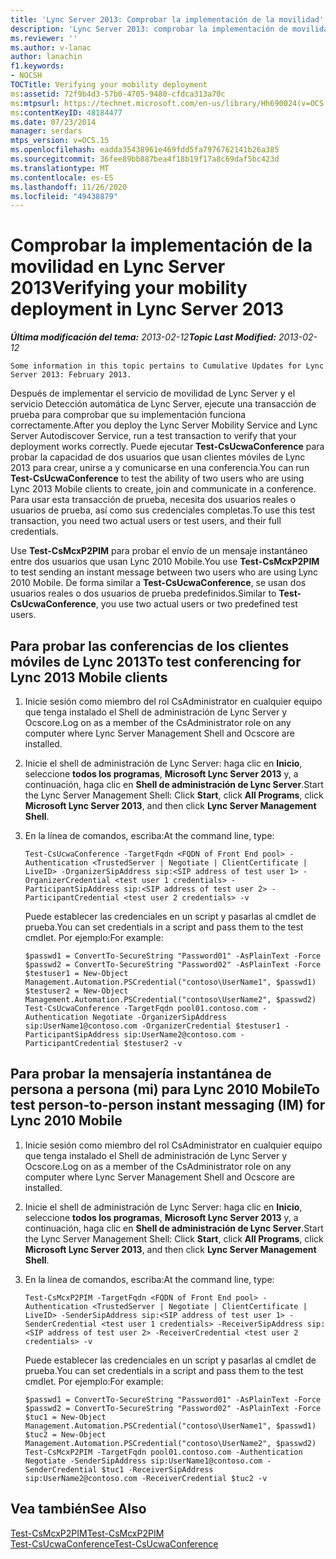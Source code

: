 ```yaml
---
title: 'Lync Server 2013: Comprobar la implementación de la movilidad'
description: 'Lync Server 2013: comprobar la implementación de movilidad.'
ms.reviewer: ''
ms.author: v-lanac
author: lanachin
f1.keywords:
- NOCSH
TOCTitle: Verifying your mobility deployment
ms:assetid: 72f9b4d3-57b0-4705-9480-cfdca313a70c
ms:mtpsurl: https://technet.microsoft.com/en-us/library/Hh690024(v=OCS.15)
ms:contentKeyID: 48184477
ms.date: 07/23/2014
manager: serdars
mtps_version: v=OCS.15
ms.openlocfilehash: eadda35438961e469fdd5fa7976762141b26a385
ms.sourcegitcommit: 36fee89bb887bea4f18b19f17a8c69daf5bc423d
ms.translationtype: MT
ms.contentlocale: es-ES
ms.lasthandoff: 11/26/2020
ms.locfileid: "49438879"
---
```

# <a name="verifying-your-mobility-deployment-in-lync-server-2013"></a><span data-ttu-id="6232d-103">Comprobar la implementación de la movilidad en Lync Server 2013</span><span class="sxs-lookup"><span data-stu-id="6232d-103">Verifying your mobility deployment in Lync Server 2013</span></span>

<div data-xmlns="http://www.w3.org/1999/xhtml">

<div class="topic" data-xmlns="http://www.w3.org/1999/xhtml" data-msxsl="urn:schemas-microsoft-com:xslt" data-cs="https://msdn.microsoft.com/">

<div data-asp="https://msdn2.microsoft.com/asp">



</div>

<div id="mainSection">

<div id="mainBody"><span data-ttu-id="6232d-104">

<span> </span></span><span class="sxs-lookup"><span data-stu-id="6232d-104">

<span> </span></span></span>

<span data-ttu-id="6232d-105">_**Última modificación del tema:** 2013-02-12_</span><span class="sxs-lookup"><span data-stu-id="6232d-105">_**Topic Last Modified:** 2013-02-12_</span></span>

    Some information in this topic pertains to Cumulative Updates for Lync Server 2013: February 2013.

<span data-ttu-id="6232d-106">Después de implementar el servicio de movilidad de Lync Server y el servicio Detección automática de Lync Server, ejecute una transacción de prueba para comprobar que su implementación funciona correctamente.</span><span class="sxs-lookup"><span data-stu-id="6232d-106">After you deploy the Lync Server Mobility Service and Lync Server Autodiscover Service, run a test transaction to verify that your deployment works correctly.</span></span> <span data-ttu-id="6232d-107">Puede ejecutar **Test-CsUcwaConference** para probar la capacidad de dos usuarios que usan clientes móviles de Lync 2013 para crear, unirse a y comunicarse en una conferencia.</span><span class="sxs-lookup"><span data-stu-id="6232d-107">You can run **Test-CsUcwaConference** to test the ability of two users who are using Lync 2013 Mobile clients to create, join and communicate in a conference.</span></span> <span data-ttu-id="6232d-108">Para usar esta transacción de prueba, necesita dos usuarios reales o usuarios de prueba, así como sus credenciales completas.</span><span class="sxs-lookup"><span data-stu-id="6232d-108">To use this test transaction, you need two actual users or test users, and their full credentials.</span></span>

<span data-ttu-id="6232d-109">Use **Test-CsMcxP2PIM** para probar el envío de un mensaje instantáneo entre dos usuarios que usan Lync 2010 Mobile.</span><span class="sxs-lookup"><span data-stu-id="6232d-109">You use **Test-CsMcxP2PIM** to test sending an instant message between two users who are using Lync 2010 Mobile.</span></span> <span data-ttu-id="6232d-110">De forma similar a **Test-CsUcwaConference**, se usan dos usuarios reales o dos usuarios de prueba predefinidos.</span><span class="sxs-lookup"><span data-stu-id="6232d-110">Similar to **Test-CsUcwaConference**, you use two actual users or two predefined test users.</span></span>

<div>

## <a name="to-test-conferencing-for-lync-2013-mobile-clients"></a><span data-ttu-id="6232d-111">Para probar las conferencias de los clientes móviles de Lync 2013</span><span class="sxs-lookup"><span data-stu-id="6232d-111">To test conferencing for Lync 2013 Mobile clients</span></span>

1.  <span data-ttu-id="6232d-112">Inicie sesión como miembro del rol CsAdministrator en cualquier equipo que tenga instalado el Shell de administración de Lync Server y Ocscore.</span><span class="sxs-lookup"><span data-stu-id="6232d-112">Log on as a member of the CsAdministrator role on any computer where Lync Server Management Shell and Ocscore are installed.</span></span>

2.  <span data-ttu-id="6232d-113">Inicie el shell de administración de Lync Server: haga clic en **Inicio**, seleccione **todos los programas**, **Microsoft Lync Server 2013** y, a continuación, haga clic en **Shell de administración de Lync Server**.</span><span class="sxs-lookup"><span data-stu-id="6232d-113">Start the Lync Server Management Shell: Click **Start**, click **All Programs**, click **Microsoft Lync Server 2013**, and then click **Lync Server Management Shell**.</span></span>

3.  <span data-ttu-id="6232d-114">En la línea de comandos, escriba:</span><span class="sxs-lookup"><span data-stu-id="6232d-114">At the command line, type:</span></span>
    
        Test-CsUcwaConference -TargetFqdn <FQDN of Front End pool> -Authentication <TrustedServer | Negotiate | ClientCertificate | LiveID> -OrganizerSipAddress sip:<SIP address of test user 1> -OrganizerCredential <test user 1 credentials> -ParticipantSipAddress sip:<SIP address of test user 2> -ParticipantCredential <test user 2 credentials> -v
    
    <span data-ttu-id="6232d-115">Puede establecer las credenciales en un script y pasarlas al cmdlet de prueba.</span><span class="sxs-lookup"><span data-stu-id="6232d-115">You can set credentials in a script and pass them to the test cmdlet.</span></span> <span data-ttu-id="6232d-116">Por ejemplo:</span><span class="sxs-lookup"><span data-stu-id="6232d-116">For example:</span></span>
    
        $passwd1 = ConvertTo-SecureString "Password01" -AsPlainText -Force
        $passwd2 = ConvertTo-SecureString "Password02" -AsPlainText -Force
        $testuser1 = New-Object Management.Automation.PSCredential("contoso\UserName1", $passwd1)
        $testuser2 = New-Object Management.Automation.PSCredential("contoso\UserName2", $passwd2)
        Test-CsUcwaConference -TargetFqdn pool01.contoso.com -Authentication Negotiate -OrganizerSipAddress sip:UserName1@contoso.com -OrganizerCredential $testuser1 -ParticipantSipAddress sip:UserName2@contoso.com -ParticipantCredential $testuser2 -v

</div>

<div>

## <a name="to-test-person-to-person-instant-messaging-im-for-lync-2010-mobile"></a><span data-ttu-id="6232d-117">Para probar la mensajería instantánea de persona a persona (mi) para Lync 2010 Mobile</span><span class="sxs-lookup"><span data-stu-id="6232d-117">To test person-to-person instant messaging (IM) for Lync 2010 Mobile</span></span>

1.  <span data-ttu-id="6232d-118">Inicie sesión como miembro del rol CsAdministrator en cualquier equipo que tenga instalado el Shell de administración de Lync Server y Ocscore.</span><span class="sxs-lookup"><span data-stu-id="6232d-118">Log on as a member of the CsAdministrator role on any computer where Lync Server Management Shell and Ocscore are installed.</span></span>

2.  <span data-ttu-id="6232d-119">Inicie el shell de administración de Lync Server: haga clic en **Inicio**, seleccione **todos los programas**, **Microsoft Lync Server 2013** y, a continuación, haga clic en **Shell de administración de Lync Server**.</span><span class="sxs-lookup"><span data-stu-id="6232d-119">Start the Lync Server Management Shell: Click **Start**, click **All Programs**, click **Microsoft Lync Server 2013**, and then click **Lync Server Management Shell**.</span></span>

3.  <span data-ttu-id="6232d-120">En la línea de comandos, escriba:</span><span class="sxs-lookup"><span data-stu-id="6232d-120">At the command line, type:</span></span>
    
        Test-CsMcxP2PIM -TargetFqdn <FQDN of Front End pool> -Authentication <TrustedServer | Negotiate | ClientCertificate | LiveID> -SenderSipAddress sip:<SIP address of test user 1> -SenderCredential <test user 1 credentials> -ReceiverSipAddress sip:<SIP address of test user 2> -ReceiverCredential <test user 2 credentials> -v
    
    <span data-ttu-id="6232d-121">Puede establecer las credenciales en un script y pasarlas al cmdlet de prueba.</span><span class="sxs-lookup"><span data-stu-id="6232d-121">You can set credentials in a script and pass them to the test cmdlet.</span></span> <span data-ttu-id="6232d-122">Por ejemplo:</span><span class="sxs-lookup"><span data-stu-id="6232d-122">For example:</span></span>
    
        $passwd1 = ConvertTo-SecureString "Password01" -AsPlainText -Force
        $passwd2 = ConvertTo-SecureString "Password02" -AsPlainText -Force
        $tuc1 = New-Object Management.Automation.PSCredential("contoso\UserName1", $passwd1)
        $tuc2 = New-Object Management.Automation.PSCredential("contoso\UserName2", $passwd2)
        Test-CsMcxP2PIM -TargetFqdn pool01.contoso.com -Authentication Negotiate -SenderSipAddress sip:UserName1@contoso.com -SenderCredential $tuc1 -ReceiverSipAddress sip:UserName2@contoso.com -ReceiverCredential $tuc2 -v

</div>

<div>

## <a name="see-also"></a><span data-ttu-id="6232d-123">Vea también</span><span class="sxs-lookup"><span data-stu-id="6232d-123">See Also</span></span>


[<span data-ttu-id="6232d-124">Test-CsMcxP2PIM</span><span class="sxs-lookup"><span data-stu-id="6232d-124">Test-CsMcxP2PIM</span></span>](https://docs.microsoft.com/powershell/module/skype/Test-CsMcxP2PIM)  
[<span data-ttu-id="6232d-125">Test-CsUcwaConference</span><span class="sxs-lookup"><span data-stu-id="6232d-125">Test-CsUcwaConference</span></span>](https://docs.microsoft.com/powershell/module/skype/Test-CsUcwaConference)  
  

<span data-ttu-id="6232d-126"></div>

</div>

<span> </span>

</div>

</div>

</span><span class="sxs-lookup"><span data-stu-id="6232d-126"></div>

</div>

<span> </span>

</div>

</div>

</span></span></div>

